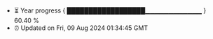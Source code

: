 - ⏳ Year progress { ██████████████████▁▁▁▁▁▁▁▁▁▁▁▁ } 60.40 %
- ⏰ Updated on Fri, 09 Aug 2024 01:34:45 GMT

